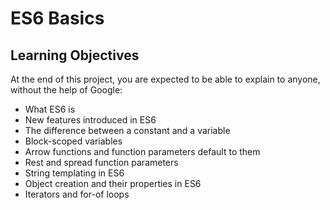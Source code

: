 # ES6 Basics

## Learning Objectives
At the end of this project, you are expected to be able to explain to anyone, without the help of Google:

* What ES6 is
* New features introduced in ES6
* The difference between a constant and a variable
* Block-scoped variables
* Arrow functions and function parameters default to them
* Rest and spread function parameters
* String templating in ES6
* Object creation and their properties in ES6
* Iterators and for-of loops
